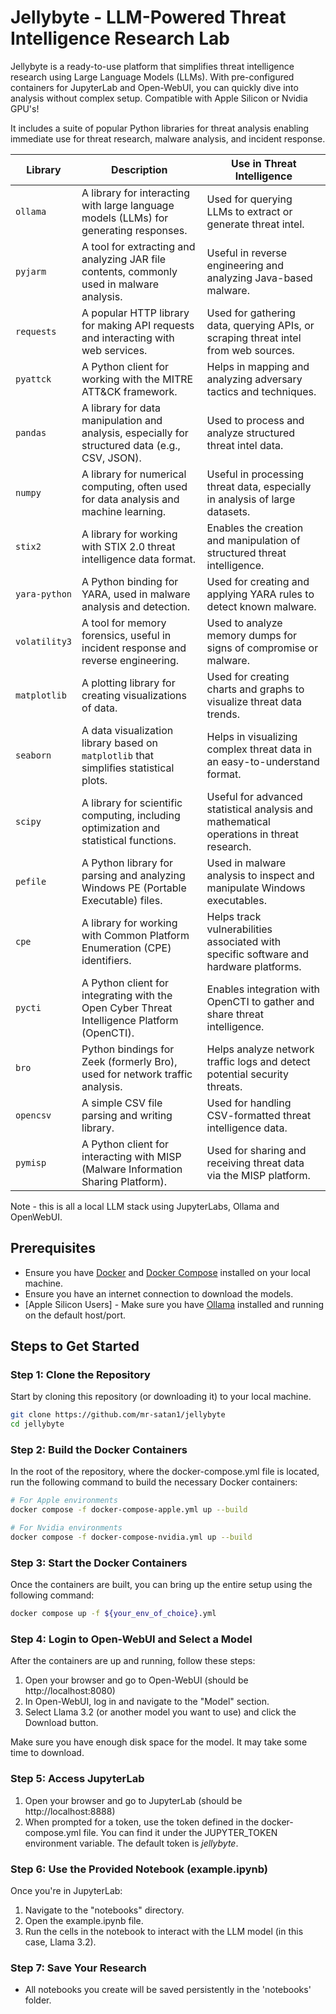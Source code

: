 # Jellybyte - LLM-Powered Threat Intelligence Research Lab

Jellybyte is a ready-to-use platform that simplifies threat intelligence research using Large Language Models (LLMs). With pre-configured containers for JupyterLab and Open-WebUI, you can quickly dive into analysis without complex setup. Compatible with Apple Silicon or Nvidia GPU's!

It includes a suite of popular Python libraries for threat analysis enabling immediate use for threat research, malware analysis, and incident response.

| Library        | Description                                                                                   | Use in Threat Intelligence                              |
|----------------|-----------------------------------------------------------------------------------------------|---------------------------------------------------------|
| `ollama`       | A library for interacting with large language models (LLMs) for generating responses.         | Used for querying LLMs to extract or generate threat intel. |
| `pyjarm`       | A tool for extracting and analyzing JAR file contents, commonly used in malware analysis.     | Useful in reverse engineering and analyzing Java-based malware. |
| `requests`     | A popular HTTP library for making API requests and interacting with web services.             | Used for gathering data, querying APIs, or scraping threat intel from web sources. |
| `pyattck`      | A Python client for working with the MITRE ATT&CK framework.                                  | Helps in mapping and analyzing adversary tactics and techniques. |
| `pandas`       | A library for data manipulation and analysis, especially for structured data (e.g., CSV, JSON).| Used to process and analyze structured threat intel data. |
| `numpy`        | A library for numerical computing, often used for data analysis and machine learning.         | Useful in processing threat data, especially in analysis of large datasets. |
| `stix2`        | A library for working with STIX 2.0 threat intelligence data format.                          | Enables the creation and manipulation of structured threat intelligence. |
| `yara-python`  | A Python binding for YARA, used in malware analysis and detection.                            | Used for creating and applying YARA rules to detect known malware. |
| `volatility3`  | A tool for memory forensics, useful in incident response and reverse engineering.             | Used to analyze memory dumps for signs of compromise or malware. |
| `matplotlib`   | A plotting library for creating visualizations of data.                                       | Used for creating charts and graphs to visualize threat data trends. |
| `seaborn`      | A data visualization library based on `matplotlib` that simplifies statistical plots.         | Helps in visualizing complex threat data in an easy-to-understand format. |
| `scipy`        | A library for scientific computing, including optimization and statistical functions.         | Useful for advanced statistical analysis and mathematical operations in threat research. |
| `pefile`       | A Python library for parsing and analyzing Windows PE (Portable Executable) files.            | Used in malware analysis to inspect and manipulate Windows executables. |
| `cpe`          | A library for working with Common Platform Enumeration (CPE) identifiers.                     | Helps track vulnerabilities associated with specific software and hardware platforms. |
| `pycti`        | A Python client for integrating with the Open Cyber Threat Intelligence Platform (OpenCTI).   | Enables integration with OpenCTI to gather and share threat intelligence. |
| `bro`          | Python bindings for Zeek (formerly Bro), used for network traffic analysis.                   | Helps analyze network traffic logs and detect potential security threats. |
| `opencsv`      | A simple CSV file parsing and writing library.                                                | Used for handling CSV-formatted threat intelligence data. |
| `pymisp`       | A Python client for interacting with MISP (Malware Information Sharing Platform).             | Used for sharing and receiving threat data via the MISP platform. |


Note - this is all a local LLM stack using JupyterLabs, Ollama and OpenWebUI.

## Prerequisites

- Ensure you have [Docker](https://www.docker.com/get-started) and [Docker Compose](https://docs.docker.com/compose/install/) installed on your local machine.
- Ensure you have an internet connection to download the models.
- [Apple Silicon Users] - Make sure you have [Ollama](https://www.ollama.com) installed and running on the default host/port.

## Steps to Get Started

### Step 1: Clone the Repository

Start by cloning this repository (or downloading it) to your local machine.

```bash
git clone https://github.com/mr-satan1/jellybyte
cd jellybyte
```

### Step 2: Build the Docker Containers
In the root of the repository, where the docker-compose.yml file is located, run the following command to build the necessary Docker containers:
```bash
# For Apple environments
docker compose -f docker-compose-apple.yml up --build

# For Nvidia environments
docker compose -f docker-compose-nvidia.yml up --build
```


### Step 3: Start the Docker Containers
Once the containers are built, you can bring up the entire setup using the following command:

```bash
docker compose up -f ${your_env_of_choice}.yml 
```

### Step 4: Login to Open-WebUI and Select a Model
After the containers are up and running, follow these steps:

1. Open your browser and go to Open-WebUI (should be http://localhost:8080)
2. In Open-WebUI, log in and navigate to the "Model" section.
3. Select Llama 3.2 (or another model you want to use) and click the Download button.

Make sure you have enough disk space for the model. It may take some time to download.

### Step 5: Access JupyterLab
1. Open your browser and go to JupyterLab (should be http://localhost:8888)
2. When prompted for a token, use the token defined in the docker-compose.yml file. You can find it under the JUPYTER_TOKEN environment variable. The default token is *jellybyte*.

### Step 6: Use the Provided Notebook (example.ipynb)
Once you're in JupyterLab:

1. Navigate to the "notebooks" directory.
2. Open the example.ipynb file.
3. Run the cells in the notebook to interact with the LLM model (in this case, Llama 3.2).

### Step 7: Save Your Research
* All notebooks you create will be saved persistently in the 'notebooks' folder.
